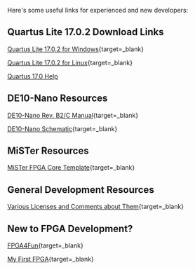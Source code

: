 Here's some useful links for experienced and new developers:

## Quartus Lite 17.0.2 Download Links

[Quartus Lite 17.0.2 for Windows](https://download.altera.com/akdlm/software/acdsinst/17.0std.2/602/ib_tar/Quartus-lite-17.0.2.602-windows.tar){target=_blank}

[Quartus Lite 17.0.2 for Linux](https://download.altera.com/akdlm/software/acdsinst/17.0std.2/602/ib_tar/Quartus-lite-17.0.2.602-linux.tar){target=_blank}

[Quartus 17.0 Help](https://www.intel.com/content/www/us/en/programmable/quartushelp/17.0/index.htm#quartus/gl_quartus_welcome.htm)

## DE10-Nano Resources

[DE10-Nano Rev. B2/C Manual](https://www.terasic.com.tw/cgi-bin/page/archive_download.pl?Language=English&No=1046&FID=f1f656bb5f040121c36f2f93f6b107ff){target=_blank}

[DE10-Nano Schematic](https://www.terasic.com.tw/cgi-bin/page/archive_download.pl?Language=English&No=1046&FID=5d856258e00159cd47d7fe3ca35c1f3a){target=_blank}

## MiSTer Resources

[MiSTer FPGA Core Template](https://github.com/MiSTer-devel/Template_MiSTer){target=_blank}

## General Development Resources

[Various Licenses and Comments about Them](https://www.gnu.org/licenses/license-list.html){target=_blank}

## New to FPGA Development?

[FPGA4Fun](https://www.fpga4fun.com/){target=_blank}

[My First FPGA](https://www.terasic.com.tw/cgi-bin/page/archive_download.pl?Language=English&No=1046&FID=86a1c2f74b7ff8a8abf58d2b4689d4be){target=_blank}


